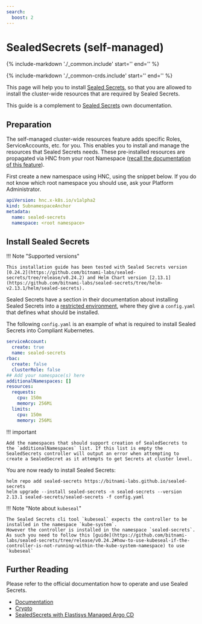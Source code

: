 ```yaml
---
search:
  boost: 2
---
```

# SealedSecrets (self-managed)

{%
   include-markdown './_common.include'
   start='<!--disclaimer-start-->'
   end='<!--disclaimer-end-->'
%}

{%
   include-markdown './_common-crds.include'
   start='<!--disclaimer-start-->'
   end='<!--disclaimer-end-->'
%}

This page will help you to install [Sealed Secrets](https://github.com/bitnami-labs/sealed-secrets), so that you are allowed to install the cluster-wide resources that are required by Sealed Secrets.

This guide is a complement to [Sealed Secrets](https://github.com/bitnami-labs/sealed-secrets/tree/v0.24.2) own documentation.

## Preparation

The self-managed cluster-wide resources feature adds specific Roles, ServiceAccounts, etc. for you.
This enables you to install and manage the resources that Sealed Secrets needs.
These pre-installed resources are propagated via HNC from your root Namespace ([recall the documentation of this feature](../namespaces.md)).

First create a new namespace using HNC, using the snippet below.
If you do not know which root namespace you should use, ask your Platform Administrator.

```yaml
apiVersion: hnc.x-k8s.io/v1alpha2
kind: SubnamespaceAnchor
metadata:
  name: sealed-secrets
  namespace: <root namespace>
```

## Install Sealed Secrets

!!! Note "Supported versions"

    This installation guide has been tested with Sealed Secrets version [0.24.2](https://github.com/bitnami-labs/sealed-secrets/tree/release/v0.24.2) and Helm Chart version [2.13.1](https://github.com/bitnami-labs/sealed-secrets/tree/helm-v2.13.1/helm/sealed-secrets).

Sealed Secrets have a section in their documentation about installing Sealed Secrets into a [restricted environment](https://github.com/bitnami-labs/sealed-secrets/tree/v0.24.2#helm-chart-on-a-restricted-environment), where they give a `config.yaml` that defines what should be installed.

The following `config.yaml` is an example of what is required to install Sealed Secrets into Compliant Kubernetes.

```yaml
serviceAccount:
  create: true
  name: sealed-secrets
rbac:
  create: false
  clusterRole: false
## Add your namespace(s) here
additionalNamespaces: []
resources:
  requests:
    cpu: 150m
    memory: 256Mi
  limits:
    cpu: 150m
    memory: 256Mi
```

!!! important

    Add the namespaces that should support creation of SealedSecrets to the `additionalNamespaces` list. If this list is empty the SealedSecrets controller will output an error when attempting to create a SealedSecret as it attempts to get Secrets at cluster level.

You are now ready to install Sealed Secrets:

```console
helm repo add sealed-secrets https://bitnami-labs.github.io/sealed-secrets
helm upgrade --install sealed-secrets -n sealed-secrets --version 2.13.1 sealed-secrets/sealed-secrets -f config.yaml
```

!!! Note "Note about `kubeseal`"

    The Sealed Secrets cli tool `kubeseal` expects the controller to be installed in the namespace `kube-system`.
    However the controller is installed in the namespace `sealed-secrets`.
    As such you need to follow this [guide](https://github.com/bitnami-labs/sealed-secrets/tree/release/v0.24.2#how-to-use-kubeseal-if-the-controller-is-not-running-within-the-kube-system-namespace) to use `kubeseal`

## Further Reading

Please refer to the official documentation how to operate and use Sealed Secrets.

- [Documentation](https://github.com/bitnami-labs/sealed-secrets/tree/release/v0.24.2#usage)
- [Crypto](https://github.com/bitnami-labs/sealed-secrets/blob/release/v0.24.2/docs/developer/crypto.md)
- [SealedSecrets with Elastisys Managed Argo CD](../additional-services/argocd.md#with-sealedsecrets)
